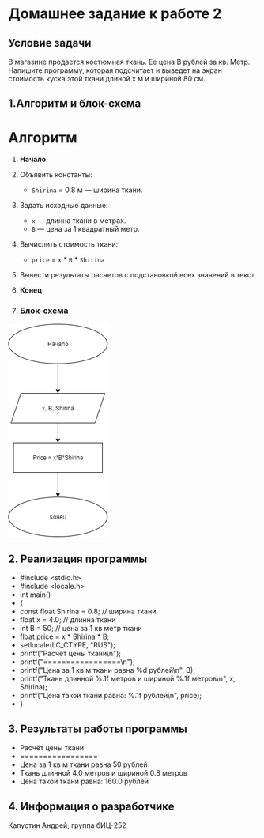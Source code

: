 # Домашнее задание к работе 2

## Условие задачи
В магазине продается костюмная ткань. Ее цена В рублей за кв. Метр. Напишите программу, которая подсчитает и выведет на экран стоимость куска этой ткани длиной х м и шириной 80 см.

## 1.Алгоритм и блок-схема

# Алгоритм
1. **Начало**
2. Объявить константы:
   - `Shirina` = 0.8 м — ширина ткани.
3. Задать исходные данные:
   - `x` — длинна ткани в метрах.
   - `B` — цена за 1 квадратный метр.
4. Вычислить стоимость ткани:
   - `price` = `x` * `B` * `Shitina`
8. Вывести результаты расчетов с подстановкой всех значений в текст.
9. **Конец**

10. ### Блок-схема
![Блок-схема алгоритма](lab_2_schema.png)


## 2. Реализация программы

- #include <stdio.h>
- #include <locale.h>
- int main()
- {
- const float Shirina = 0.8;  // ширина ткани
- float x = 4.0;  // длинна ткани
- 	int B = 50;  // цена за 1 кв метр ткани
- 	float price = x * Shirina * B;
- 	setlocale(LC_CTYPE, "RUS");
- 	printf("Расчёт цены ткани\n");
- 	printf("=================\n");
- 	printf("Цена за 1 кв м ткани равна %d рублей\n", B);
- 	printf("Ткань длинной %.1f метров и шириной %.1f метров\n", x, Shirina);
- 	printf("Цена такой ткани равна: %.1f рублей\n", price);
- }

## 3. Результаты работы программы

- Расчёт цены ткани
- =================
- Цена за 1 кв м ткани равна 50 рублей
- Ткань длинной 4.0 метров и шириной 0.8 метров
- Цена такой ткани равна: 160.0 рублей

## 4. Информация о разработчике

Капустин Андрей, группа бИЦ-252
